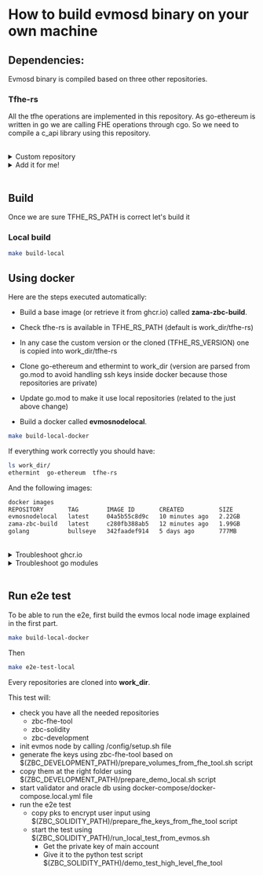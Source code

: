 # How to build evmosd binary on your own machine

## Dependencies:

Evmosd binary is compiled based on three other repositories.

### Tfhe-rs

All the tfhe operations are implemented in this repository. As go-ethereum is written in go we are 
calling FHE operations through cgo. So we need to compile a c_api library using this repository.

<br />
<details>
  <summary>Custom repository</summary>

To use an existing repository please update the environment file **.env** with the path to it or export it:
```bash
export TFHE_RS_PATH=../tfhe-rs
```
</details>
<details>
  <summary>Add it for me!</summary>
<br />

If you want to install it automatically, you can override the default tfhe-rs version by setting TFHE_RS_VERSION env variable and running:
```
export TFHE_RS_VERSION=0.2.4
make install-tfhe-rs
```
</details>
<br />

## Build

Once we are sure TFHE_RS_PATH is correct let's build it

### Local build

```bash
make build-local
```

## Using docker

Here are the steps executed automatically:
- Build a base image (or retrieve it from ghcr.io) called __zama-zbc-build__.
  

- Check tfhe-rs is available in TFHE_RS_PATH (default is work_dir/tfhe-rs)
- In any case the custom version or the cloned (TFHE_RS_VERSION) one is copied into work_dir/tfhe-rs
- Clone go-ethereum and ethermint to work_dir (version are parsed from go.mod to avoid handling ssh keys inside docker because those repositories are private)
- Update go.mod to make it use local repositories (related to the just above change)
- Build a docker called __evmosnodelocal__.

```bash
make build-local-docker
```

If everything work correctly you should have:

```bash
ls work_dir/
ethermint  go-ethereum  tfhe-rs
```

And the following images:

```bash
docker images
REPOSITORY       TAG        IMAGE ID       CREATED          SIZE
evmosnodelocal   latest     04a5b55c8d9c   10 minutes ago   2.22GB
zama-zbc-build   latest     c280fb388ab5   12 minutes ago   1.99GB
golang           bullseye   342faadef914   5 days ago       777MB
```


<br />
<details>
  <summary>Troubleshoot ghcr.io</summary>

Here is a tutorial on [how to manage ghcr.io access](https://github.com/zama-ai/zbc-fhe-tool#using-the-published-image-easiest-way).

  If you get trouble to pull image from ghcri.io, one can build it locally with
  ```bash
  docker build . -t zama-zbc-build -f docker/Dockerfile.zbc.build
  ```
</details>

<details>
  <summary>Troubleshoot go modules</summary>

Because evmos depends on private [go-ethereum](https://github.com/zama-ai/go-ethereum) and [ethermint](https://github.com/zama-ai/ethermint) repositories, one need to pay attention to two points to allow go modules manager to work correctly.

1. Check that GOPRIVATE is set to __github.com/zama-ai/*__ (normally this env variable is set by default in Makefile)
2. Check you have the following lines in your gitconfig files:

```bash
[url "ssh://git@github.com/"]
        insteadOf = https://github.com/
```
</details>
<br />


## Run e2e test

To be able to run the e2e, first build the evmos local node image explained in the first part. 

```bash
make build-local-docker
```

Then

```bash
make e2e-test-local
```
Every repositories are cloned into **work_dir**.

This test will:
- check you have all the needed repositories
  - zbc-fhe-tool
  - zbc-solidity
  - zbc-development
- init evmos node by calling /config/setup.sh file
- generate fhe keys using zbc-fhe-tool based on $(ZBC_DEVELOPMENT_PATH)/prepare_volumes_from_fhe_tool.sh script
- copy them at the right folder using $(ZBC_DEVELOPMENT_PATH)/prepare_demo_local.sh script
- start validator and oracle db using docker-compose/docker-compose.local.yml file
- run the e2e test 
  - copy pks to encrypt user input using $(ZBC_SOLIDITY_PATH)/prepare_fhe_keys_from_fhe_tool script
  - start the test using $(ZBC_SOLIDITY_PATH)/run_local_test_from_evmos.sh
    - Get the private key of main account 
    - Give it to the python test script $(ZBC_SOLIDITY_PATH)/demo_test_high_level_fhe_tool


